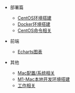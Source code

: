 <!-- 侧边栏配置文件 -->

* 部署篇
  * [CentOS环境搭建](centos/service)
  * [Docker环境搭建](centos/docker)
  * [CentOS命令相关](centos/command)

* 前端
  * [Echarts图表](frontend/echarts.md)

* 其他
  * [Mac配置/系统相关](mac/mac.md)
  * [M1-Mac本地开发环境搭建](mac/m1-docker.md)
  * [工作相关](work/index.md)
